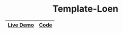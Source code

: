 <h1 align="center">Template-Loen</h1>


|[Live Demo](https://alaashalaby.github.io/Template-Loen/index.html)|[Code](https://github.com/alaashalaby/Template-Loen/blob/main/index.html)|
|---|---    |
